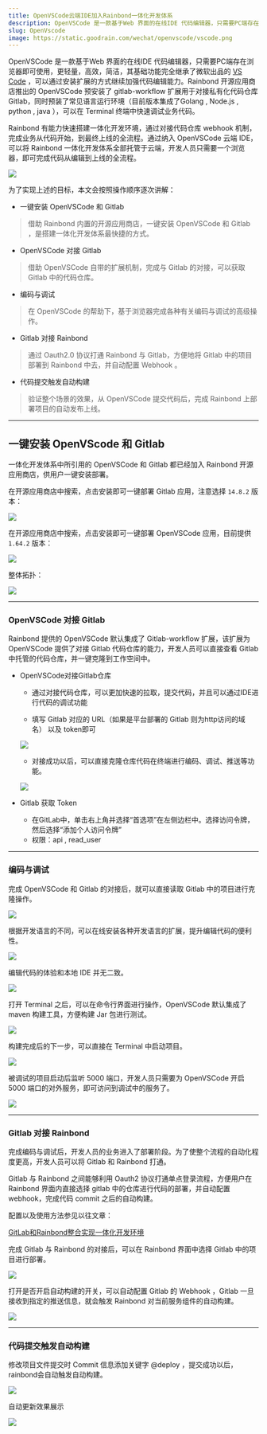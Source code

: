 ```yaml
---
title: OpenVSCode云端IDE加入Rainbond一体化开发体系
description: OpenVSCode 是一款基于Web 界面的在线IDE 代码编辑器，只需要PC端存在浏览器即可使用
slug: OpenVscode
image: https://static.goodrain.com/wechat/openvscode/vscode.png
---
```


OpenVSCode 是一款基于Web 界面的在线IDE 代码编辑器，只需要PC端存在浏览器即可使用，更轻量，高效，简洁，其基础功能完全继承了微软出品的 [VS Code](https://code.visualstudio.com/) ，可以通过安装扩展的方式继续加强代码编辑能力。Rainbond 开源应用商店推出的 OpenVSCode 预安装了 gitlab-workflow 扩展用于对接私有化代码仓库 Gitlab，同时预装了常见语言运行环境（目前版本集成了Golang , Node.js , python , java ），可以在 Terminal 终端中快速调试业务代码。

Rainbond 有能力快速搭建一体化开发环境，通过对接代码仓库 webhook 机制，完成业务从代码开始，到最终上线的全流程。通过纳入 OpenVSCode 云端 IDE，可以将 Rainbond 一体化开发体系全部托管于云端，开发人员只需要一个浏览器，即可完成代码从编辑到上线的全流程。


![](https://static.goodrain.com/wechat/openvscode/1.png)

为了实现上述的目标，本文会按照操作顺序逐次讲解：

- 一键安装 OpenVSCode 和 Gitlab

> 借助 Rainbond 内置的开源应用商店，一键安装 OpenVSCode 和 Gitlab ，是搭建一体化开发体系最快捷的方式。

- OpenVSCode 对接 Gitlab

> 借助 OpenVSCode 自带的扩展机制，完成与 Gitlab 的对接，可以获取 Gitlab 中的代码仓库。

- 编码与调试

> 在 OpenVSCode 的帮助下，基于浏览器完成各种有关编码与调试的高级操作。

- Gitlab 对接 Rainbond

> 通过 Oauth2.0 协议打通 Rainbond 与 Gitlab，方便地将 Gitlab 中的项目部署到 Rainbond 中去，并自动配置 Webhook 。

- 代码提交触发自动构建

> 验证整个场景的效果，从 OpenVSCode 提交代码后，完成 Rainbond 上部署项目的自动发布上线。

---

## 一键安装 OpenVScode 和 Gitlab

一体化开发体系中所引用的 OpenVSCode 和 Gitlab 都已经加入 Rainbond 开源应用商店，供用户一键安装部署。

在开源应用商店中搜索，点击安装即可一键部署 Gitlab 应用，注意选择 `14.8.2` 版本：

![](https://static.goodrain.com/wechat/openvscode/openvscode-11.png)

在开源应用商店中搜索，点击安装即可一键部署 OpenVSCode 应用，目前提供 `1.64.2` 版本：

![](https://static.goodrain.com/wechat/openvscode/openvscode-12.png)

整体拓扑：

![](https://static.goodrain.com/wechat/openvscode/openvscode-13.png)

---

### OpenVSCode 对接 Gitlab

Rainbond 提供的 OpenVSCode 默认集成了 Gitlab-workflow 扩展，该扩展为 OpenVSCode 提供了对接 Gitlab 代码仓库的能力，开发人员可以直接查看 Gitlab 中托管的代码仓库，并一键克隆到工作空间中。

- OpenVSCode对接Gitlab仓库
  
  - 通过对接代码仓库，可以更加快速的拉取，提交代码，并且可以通过IDE进行代码的调试功能
  
  - 填写 Gitlab 对应的 URL（如果是平台部署的 Gitlab 则为http访问的域名）  以及 token即可
  
  ![](https://static.goodrain.com/wechat/openvscode/2.png)
  
  - 对接成功以后，可以直接克隆仓库代码在终端进行编码、调试、推送等功能。
  
  ![](https://static.goodrain.com/wechat/openvscode/openvscode-1.png)

- Gitlab 获取 Token
  
  - 在GitLab中，单击右上角并选择“首选项”在左侧边栏中。选择访问令牌，然后选择“添加个人访问令牌”
  - 权限：api , read_user 

---

### 编码与调试

完成 OpenVSCode 和 Gitlab 的对接后，就可以直接读取 Gitlab 中的项目进行克隆操作。

![](https://static.goodrain.com/wechat/openvscode/openvscode-2.png)

根据开发语言的不同，可以在线安装各种开发语言的扩展，提升编辑代码的便利性。

![](https://static.goodrain.com/wechat/openvscode/openvscode-3.png)

编辑代码的体验和本地 IDE 并无二致。

![](https://static.goodrain.com/wechat/openvscode/openvscode-4.png)

打开 Terminal 之后，可以在命令行界面进行操作，OpenVSCode 默认集成了 maven 构建工具，方便构建 Jar 包进行测试。

![](https://static.goodrain.com/wechat/openvscode/openvscode-5.png)

构建完成后的下一步，可以直接在 Terminal 中启动项目。

![](https://static.goodrain.com/wechat/openvscode/openvscode-6.png)

被调试的项目启动后监听 5000 端口，开发人员只需要为 OpenVSCode 开启 5000 端口的对外服务，即可访问到调试中的服务了。

![](https://static.goodrain.com/wechat/openvscode/openvscode-7.png)

---

### Gitlab 对接 Rainbond

完成编码与调试后，开发人员的业务进入了部署阶段。为了使整个流程的自动化程度更高，开发人员可以将 Gitlab 和 Rainbond 打通。

Gitlab 与 Rainbond 之间能够利用 Oauth2 协议打通单点登录流程，方便用户在 Rainbond 界面内直接选择 gitlab 中的仓库进行代码的部署，并自动配置 webhook，完成代码 commit 之后的自动构建。

配置以及使用方法参见以往文章：

[GitLab和Rainbond整合实现一体化开发环境](https://mp.weixin.qq.com/s/JtV2gvPLC22jbPTeLQJqyA)

完成 Gitlab 与 Rainbond 的对接后，可以在 Rainbond 界面中选择 Gitlab 中的项目进行部署。

![](https://static.goodrain.com/wechat/openvscode/openvscode-8.png)

打开是否开启自动构建的开关，可以自动配置 Gitlab 的 Webhook ，Gitlab 一旦接收到指定的推送信息，就会触发 Rainbond 对当前服务组件的自动构建。

![](https://static.goodrain.com/wechat/openvscode/openvscode-9.png)

---

### 代码提交触发自动构建

修改项目文件提交时 Commit 信息添加关键字 @deploy ，提交成功以后，rainbond会自动触发自动构建。

  ![](https://static.goodrain.com/wechat/openvscode/openvscode-10.png)

自动更新效果展示

  ![](https://static.goodrain.com/wechat/openvscode/3.png)
